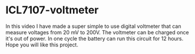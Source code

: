 # ICL7107-voltmeter
In this video I have made a super simple to use digital voltmeter that can measure voltages from 20 mV to 200V. The voltmeter can be charged once it's out of power. In one cycle the battery can run this circuit for 12 hours. Hope you will like this project.
